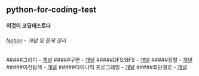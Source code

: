 ## python-for-coding-test
#### 이것이 코딩테스트다


###### [Notion](https://www.notion.so/CODING-TEST-b13dc5620e084ffaad6d63e3052d94cd) - 개념 및 문제 정리

#####그리디 - [개녈](https://www.notion.so/Algorithm-b13dc5620e084ffaad6d63e3052d94cd?p=8609f0676aa543e5af1078a72a5990cf)
#####구현 - [개녈](https://www.notion.so/a49fe34c2349471191c1e3f2bd101455)
#####DFS/BFS - [개녈](https://www.notion.so/DFS-BFS-479dea8f6d5a4cb78345d56c07a9a7e8)
#####정렬 - [개녈](https://www.notion.so/15dbea0867554bf0ae81e948e37a281c)
#####이진탐색 - [개녈](https://www.notion.so/5d23b1de22fa4e59b8b30e94e23dbd83)
#####다이나믹 프로그래밍 - [개녈](https://www.notion.so/8330dbcdbef443e58a9774190413787d)
#####최단경로 - [개녈](https://www.notion.so/7f12dfa865224652b019f9d1c4b8ce5f)
